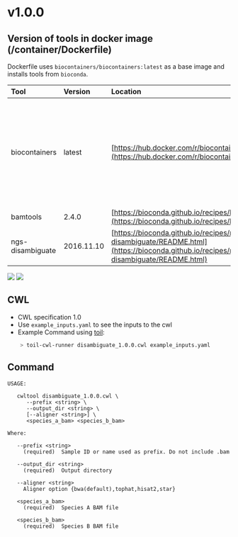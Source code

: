 # v1.0.0

## Version of tools in docker image \(/container/Dockerfile\)

Dockerfile uses `biocontainers/biocontainers:latest` as a base image and installs tools from `bioconda`.

| Tool | Version | Location | Notes |
| :--- | :--- | :--- | :--- |
| biocontainers | latest | [https://hub.docker.com/r/biocontainers/biocontainers/](https://hub.docker.com/r/biocontainers/biocontainers/) | base image; "latest" not actually latest version, just tag name on docker hub |
| bamtools | 2.4.0 | [https://bioconda.github.io/recipes/bamtools/README.html](https://bioconda.github.io/recipes/bamtools/README.html) | - |
| ngs-disambiguate | 2016.11.10 | [https://bioconda.github.io/recipes/ngs-disambiguate/README.html](https://bioconda.github.io/recipes/ngs-disambiguate/README.html) | - |

[![](https://images.microbadger.com/badges/version/mskcc/disambiguate:1.0.0.svg)](https://microbadger.com/images/mskcc/disambiguate:1.0.0) [![](https://images.microbadger.com/badges/image/mskcc/disambiguate:1.0.0.svg)](https://microbadger.com/images/mskcc/disambiguate:1.0.0)

## CWL

* CWL specification 1.0
* Use `example_inputs.yaml` to see the inputs to the cwl
* Example Command using [toil](https://toil.readthedocs.io):

```bash
    > toil-cwl-runner disambiguate_1.0.0.cwl example_inputs.yaml
```

## Command

```text
USAGE:

   cwltool disambiguate_1.0.0.cwl \
      --prefix <string> \
      --output_dir <string> \
      [--aligner <string>] \
      <species_a_bam> <species_b_bam>

Where:

   --prefix <string>
     (required)  Sample ID or name used as prefix. Do not include .bam

   --output_dir <string>
     (required)  Output directory

   --aligner <string>
     Aligner option {bwa(default),tophat,hisat2,star}

   <species_a_bam>
     (required)  Species A BAM file

   <species_b_bam>
     (required)  Species B BAM file
```

